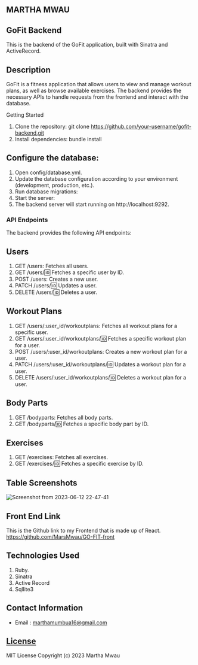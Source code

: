 ## MARTHA MWAU
## GoFit Backend
This is the backend of the GoFit application, built with Sinatra and ActiveRecord.

## Description
GoFit is a fitness application that allows users to view and manage workout plans, as well as browse available exercises. The backend provides the necessary APIs to handle requests from the frontend and interact with the database.

Getting Started
1. Clone the repository:
git clone https://github.com/your-username/gofit-backend.git
2. Install dependencies:
bundle install

## Configure the database:
1. Open config/database.yml.
2. Update the database configuration according to your environment (development, production, etc.).
3. Run database migrations:
4. Start the server:
5. The backend server will start running on http://localhost:9292.

### API Endpoints
The backend provides the following API endpoints:
## Users
1. GET /users: Fetches all users.
2. GET /users/:id: Fetches a specific user by ID.
3. POST /users: Creates a new user.
4. PATCH /users/:id: Updates a user.
5. DELETE /users/:id: Deletes a user.
## Workout Plans
1. GET /users/:user_id/workoutplans: Fetches all workout plans for a specific user.
2. GET /users/:user_id/workoutplans/:id: Fetches a specific workout plan for a user.
3. POST /users/:user_id/workoutplans: Creates a new workout plan for a user.
4. PATCH /users/:user_id/workoutplans/:id: Updates a workout plan for a user.
5. DELETE /users/:user_id/workoutplans/:id: Deletes a workout plan for a user.
## Body Parts
1. GET /bodyparts: Fetches all body parts.
2. GET /bodyparts/:id: Fetches a specific body part by ID.
## Exercises
1. GET /exercises: Fetches all exercises.
2. GET /exercises/:id: Fetches a specific exercise by ID.

## Table Screenshots
![Screenshot from 2023-06-12 22-47-41](https://github.com/MarsMwau/GO-FIT-back/assets/115712038/0a78832c-3c6e-42b8-b4e5-d741915b664d)

## Front End Link
This is the Github link to my Frontend that is made up of React.
https://github.com/MarsMwau/GO-FIT-front

## Technologies Used
1. Ruby.
2. Sinatra
3. Active Record
4. Sqllite3

## Contact Information
* Email : marthamumbua16@gmail.com

## [License](LICENSE)
MIT License
Copyright (c) 2023 Martha Mwau